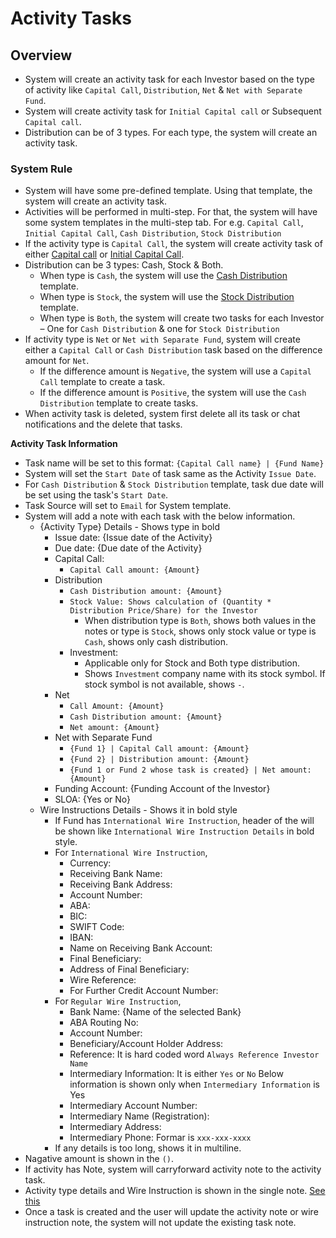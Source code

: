 # Activity Tasks

## Overview

- System will create an activity task for each Investor based on the type of activity like `Capital Call`, `Distribution`, `Net` & `Net with Separate Fund`.
- System will create activity task for `Initial Capital call` or Subsequent `Capital call`.
- Distribution can be of 3 types. For each type, the system will create an activity task.  


### System Rule

- System will have some pre-defined template. Using that template, the system will create an activity task.
- Activities will be performed in multi-step. For that, the system will have some system templates in the multi-step tab. For e.g. `Capital Call`, `Initial Capital Call`, `Cash Distribution`, `Stock Distribution` 
- If the activity type is `Capital Call`, the system will create activity task of either [Capital call](https://drive.google.com/file/d/14gsdNtyM3hE57rqExFCcPLAQXgtfTkDP/view?usp=share_link) or [Initial Capital Call](https://drive.google.com/file/d/1VzZBZC5-XgVB4LpiPTzS_iLhSw2fvY5J/view?usp=share_link).
- Distribution can be 3 types: Cash, Stock & Both.
    - When type is `Cash`, the system will use the [Cash Distribution](https://drive.google.com/file/d/1e0r-NA4DnMCk-9xmCI1h6pJyAnFrypZM/view?usp=share_link) template.
    - When type is `Stock`, the system will use the [Stock Distribution](https://drive.google.com/file/d/15AkRwebVSnF97EAA99RQ18f-Sc4GLXnA/view?usp=share_link) template.
    - When type is `Both`, the system will create two tasks for each Investor – One for `Cash Distribution` & one for `Stock Distribution`
- If activity type is `Net` or `Net with Separate Fund`, system will create either a `Capital Call` or `Cash Distribution` task based on the difference amount for `Net`.
    - If the difference amount is `Negative`, the system will use a `Capital Call` template to create a task.
    - If the difference amount is `Positive`, the system will use the `Cash Distribution` template to create tasks.
- When activity task is deleted, system first delete all its task or chat notifications and the delete that tasks.

**Activity Task Information**
- Task name will be set to this format: `{Capital Call name} | {Fund Name}`
- System will set the `Start Date` of task same as the Activity `Issue Date`.
- For `Cash Distribution` & `Stock Distribution` template, task due date will be set using the task's `Start Date`.
- Task Source will set to `Email` for System template. 
- System will add a note with each task with the below information.
    - {Activity Type} Details - Shows type in bold
        - Issue date: {Issue date of the Activity}
        - Due date: {Due date of the Activity}
        - Capital Call:
            - `Capital Call amount: {Amount}`
        - Distribution
            - `Cash Distribution amount: {Amount}`
            - `Stock Value: Shows calculation of (Quantity * Distribution Price/Share) for the Investor`
                - When distribution type is `Both`, shows both values in the notes or type is `Stock`, shows only stock value or type is `Cash`, shows only cash distribution.  
            - Investment: 
                - Applicable only for Stock and Both type distribution. 
                - Shows `Investment` company name with its stock symbol. If stock symbol is not available, shows `-`.       
        - Net
            - `Call Amount: {Amount}`
            - `Cash Distribution amount: {Amount}`
            - `Net amount: {Amount}`
        - Net with Separate Fund
            - `{Fund 1} | Capital Call amount: {Amount}`
            - `{Fund 2} | Distribution amount: {Amount}`
            - `{Fund 1 or Fund 2 whose task is created} | Net amount: {Amount}`
        - Funding Account: {Funding Account of the Investor}
        - SLOA: {Yes or No} 
    - Wire Instructions Details - Shows it in bold style
        - If Fund has `International Wire Instruction`, header of the will be shown like `International Wire Instruction Details` in bold style.
        - For `International Wire Instruction`,
            - Currency: 
            - Receiving Bank Name:
            - Receiving Bank Address:
            - Account Number:
            - ABA:
            - BIC:
            - SWIFT Code: 
            - IBAN: 
            - Name on Receiving Bank Account: 
            - Final Beneficiary:  
            - Address of Final Beneficiary:
            - Wire Reference:  
            - For Further Credit Account Number: 
        - For `Regular Wire Instruction`, 
            - Bank Name: {Name of the selected Bank}
            - ABA Routing No:
            - Account Number:
            - Beneficiary/Account Holder Address: 
            - Reference: It is hard coded word `Always Reference Investor Name`
            - Intermediary Information: It is either `Yes` or `No`
            Below information is shown only when `Intermediary Information` is Yes
            - Intermediary Account Number: 
            - Intermediary Name (Registration):
            - Intermediary Address: 
            - Intermediary Phone: Formar is `xxx-xxx-xxxx` 
        - If any details is too long, shows it in multiline.
- Nagative amount is shown in the `()`.
- If activity has Note, system will carryforward activity note to the activity task.
- Activity type details and Wire Instruction is shown in the single note. [See this](https://drive.google.com/file/d/16hTdB2xtgudaC8qlo17czyZEVOQRknCV/view?usp=sharing)
- Once a task is created and the user will update the activity note or wire instruction note, the system will not update the existing task note. 
    
